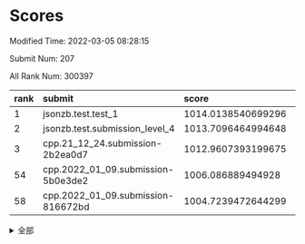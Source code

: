 # Scores

Modified Time: 2022-03-05 08:28:15

Submit Num: 207

All Rank Num: 300397

| rank |               submit               |       score        |       sigma        | pk_num |
| :--- | :--------------------------------- | :----------------- | :----------------- | :----- |
| 1    | jsonzb.test.test_1                 | 1014.0138540699296 | 0.8400777669669358 | 5805   |
| 2    | jsonzb.test.submission_level_4     | 1013.7096464994648 | 0.8184691824729494 | 5806   |
| 3    | cpp.21_12_24.submission-2b2ea0d7   | 1012.9607393199675 | 0.7936097325523858 | 5801   |
| 54   | cpp.2022_01_09.submission-5b0e3de2 | 1006.086889494928  | 0.7207082411007301 | 5809   |
| 58   | cpp.2022_01_09.submission-816672bd | 1004.7239472644299 | 0.7107843392059114 | 5806   |


<details>
<summary>全部</summary>

| rank |                 submit                 |       score        |       sigma        | pk_num |
| :--- | :------------------------------------- | :----------------- | :----------------- | :----- |
| 1    | jsonzb.test.test_1                     | 1014.0138540699296 | 0.8400777669669358 | 5805   |
| 2    | jsonzb.test.submission_level_4         | 1013.7096464994648 | 0.8184691824729494 | 5806   |
| 3    | cpp.21_12_24.submission-2b2ea0d7       | 1012.9607393199675 | 0.7936097325523858 | 5801   |
| 4    | gobigger.level_3.submission_level_3_10 | 1011.2873422548141 | 0.7787550646099131 | 5802   |
| 5    | gobigger.level_3.submission_level_3_28 | 1011.1034029683924 | 0.7852531744308174 | 5801   |
| 6    | gobigger.level_3.submission_level_3_35 | 1011.0384960950867 | 0.7594659972135731 | 5804   |
| 7    | gobigger.level_3.submission_level_3_26 | 1011.0365567887735 | 0.7600420358328229 | 5805   |
| 8    | gobigger.level_3.submission_level_3_43 | 1011.0197314803015 | 0.7757895532255368 | 5807   |
| 9    | gobigger.level_3.submission_level_3_1  | 1010.9508278964543 | 0.7876218892542761 | 5807   |
| 10   | gobigger.level_3.submission_level_3_23 | 1010.7640541792152 | 0.7739348077674973 | 5809   |
| 11   | gobigger.level_3.submission_level_3_14 | 1010.7128960501911 | 0.7602174545265903 | 5807   |
| 12   | gobigger.level_3.submission_level_3_6  | 1010.5200566499609 | 0.7465996372404509 | 5807   |
| 13   | gobigger.level_3.submission_level_3_44 | 1010.4161806501985 | 0.7738243274570424 | 5807   |
| 14   | gobigger.level_3.submission_level_3_9  | 1010.3297142194621 | 0.7510862906219093 | 5800   |
| 15   | gobigger.level_3.submission_level_3_24 | 1010.2885354685274 | 0.7607774746682128 | 5808   |
| 16   | gobigger.level_3.submission_level_3_0  | 1010.2796445505035 | 0.756470056168303  | 5804   |
| 17   | gobigger.level_3.submission_level_3_29 | 1010.2024853133187 | 0.7371296756773148 | 5803   |
| 18   | gobigger.level_3.submission_level_3_49 | 1010.1839432060948 | 0.7570211088464478 | 5802   |
| 19   | gobigger.level_3.submission_level_3_2  | 1010.1437411904599 | 0.7693502046730144 | 5805   |
| 20   | gobigger.level_3.submission_level_3_31 | 1010.0931679199233 | 0.7714401113468248 | 5801   |
| 21   | gobigger.level_3.submission_level_3_42 | 1010.0787056888357 | 0.7743504236184752 | 5806   |
| 22   | gobigger.level_3.submission_level_3_32 | 1010.0291853898191 | 0.7698673017950378 | 5801   |
| 23   | gobigger.level_3.submission_level_3_46 | 1010.0065428404047 | 0.7725448917686331 | 5804   |
| 24   | gobigger.level_3.submission_level_3_45 | 1009.9614954830985 | 0.7375272648977632 | 5799   |
| 25   | gobigger.level_3.submission_level_3_37 | 1009.9108632862433 | 0.7688513166623974 | 5806   |
| 26   | gobigger.level_3.submission_level_3_5  | 1009.8915504316114 | 0.7511449142977288 | 5808   |
| 27   | gobigger.level_3.submission_level_3_30 | 1009.8438004368471 | 0.7601210743660535 | 5808   |
| 28   | gobigger.level_3.submission_level_3_36 | 1009.8096262398907 | 0.7380416923184829 | 5808   |
| 29   | gobigger.level_3.submission_level_3_34 | 1009.7969884682018 | 0.7595903613493662 | 5803   |
| 30   | gobigger.level_3.submission_level_3_16 | 1009.7737564041836 | 0.7351076312978521 | 5808   |
| 31   | gobigger.level_3.submission_level_3_33 | 1009.6349281972753 | 0.7540657559031425 | 5804   |
| 32   | gobigger.level_3.submission_level_3_18 | 1009.5178655565765 | 0.7568208814388819 | 5803   |
| 33   | gobigger.level_3.submission_level_3_7  | 1009.4754202949082 | 0.7559356104202118 | 5804   |
| 34   | gobigger.level_3.submission_level_3_4  | 1009.4498052761488 | 0.7579584915121335 | 5810   |
| 35   | gobigger.level_3.submission_level_3_13 | 1009.4310589017257 | 0.7379639770108731 | 5804   |
| 36   | gobigger.level_3.submission_level_3_8  | 1009.4286841520303 | 0.7555624529213764 | 5806   |
| 37   | gobigger.level_3.submission_level_3_15 | 1009.416971461554  | 0.7447595858691082 | 5802   |
| 38   | gobigger.level_3.submission_level_3_22 | 1009.2993078964512 | 0.7612759236391607 | 5806   |
| 39   | gobigger.level_3.submission_level_3_17 | 1009.2661232742228 | 0.7468405696065626 | 5805   |
| 40   | gobigger.level_3.submission_level_3_11 | 1009.2369012235503 | 0.7598013628686351 | 5800   |
| 41   | gobigger.level_3.submission_level_3_25 | 1009.222013753893  | 0.7614817890973321 | 5805   |
| 42   | gobigger.level_3.submission_level_3_38 | 1009.2153321888597 | 0.758449241594604  | 5802   |
| 43   | gobigger.level_3.submission_level_3_40 | 1009.1840308101131 | 0.7725781783813822 | 5805   |
| 44   | gobigger.level_3.submission_level_3_39 | 1009.1562138202115 | 0.7344438910504754 | 5806   |
| 45   | gobigger.level_3.submission_level_3_27 | 1009.152964000506  | 0.7537505945017089 | 5808   |
| 46   | gobigger.level_3.submission_level_3_21 | 1008.9832760897967 | 0.771424912534576  | 5810   |
| 47   | gobigger.level_3.submission_level_3_19 | 1008.9627846224013 | 0.7451785452340028 | 5807   |
| 48   | gobigger.level_3.submission_level_3_20 | 1008.86737646429   | 0.7277202183221314 | 5804   |
| 49   | gobigger.level_3.submission_level_3_3  | 1008.7260300779177 | 0.7491894607257189 | 5806   |
| 50   | gobigger.level_3.submission_level_3_48 | 1008.5044011933788 | 0.7335624393399257 | 5808   |
| 51   | gobigger.level_3.submission_level_3_47 | 1008.3717880935449 | 0.7300352293365563 | 5805   |
| 52   | gobigger.level_3.submission_level_3_12 | 1008.3628068707178 | 0.7377772702000587 | 5804   |
| 53   | gobigger.level_3.submission_level_3_41 | 1008.227962868963  | 0.7441600725074926 | 5808   |
| 54   | cpp.2022_01_09.submission-5b0e3de2     | 1006.086889494928  | 0.7207082411007301 | 5809   |
| 55   | gobigger.level_1.submission_level_1_35 | 1005.0146400234506 | 0.7192761278028603 | 5808   |
| 56   | gobigger.level_1.submission_level_1_1  | 1004.9026892515877 | 0.725853136693364  | 5804   |
| 57   | gobigger.level_1.submission_level_1_5  | 1004.7908870328636 | 0.7186283538970536 | 5801   |
| 58   | cpp.2022_01_09.submission-816672bd     | 1004.7239472644299 | 0.7107843392059114 | 5806   |
| 59   | gobigger.level_1.submission_level_1_36 | 1004.4953528996938 | 0.7067025909674189 | 5806   |
| 60   | gobigger.level_1.submission_level_1_28 | 1004.4810938283006 | 0.7143948694512647 | 5803   |
| 61   | gobigger.level_1.submission_level_1_47 | 1004.1400502687234 | 0.7089865794566202 | 5807   |
| 62   | gobigger.level_1.submission_level_1_49 | 1003.9657333533064 | 0.713238670744792  | 5805   |
| 63   | gobigger.level_1.submission_level_1_16 | 1003.8982743578318 | 0.7323568005539217 | 5806   |
| 64   | gobigger.level_1.submission_level_1_22 | 1003.8485886226197 | 0.7178816615498017 | 5800   |
| 65   | gobigger.level_1.submission_level_1_6  | 1003.8270743939702 | 0.711967580192697  | 5805   |
| 66   | gobigger.level_1.submission_level_1_38 | 1003.8231638778101 | 0.7084311522411718 | 5805   |
| 67   | gobigger.level_1.submission_level_1_14 | 1003.7311308607725 | 0.7090679601084094 | 5806   |
| 68   | gobigger.level_1.submission_level_1_10 | 1003.7260841700557 | 0.7150091837234428 | 5808   |
| 69   | gobigger.level_1.submission_level_1_27 | 1003.6898078967453 | 0.7131443206534088 | 5802   |
| 70   | gobigger.level_1.submission_level_1_34 | 1003.6487618606136 | 0.7121748849996817 | 5808   |
| 71   | gobigger.level_1.submission_level_1_43 | 1003.6233874673733 | 0.7131363826862961 | 5807   |
| 72   | gobigger.level_1.submission_level_1_0  | 1003.622986374723  | 0.720245271061712  | 5803   |
| 73   | gobigger.level_1.submission_level_1_23 | 1003.6053282759682 | 0.722345756810868  | 5808   |
| 74   | gobigger.level_1.submission_level_1_39 | 1003.4494557696365 | 0.7146317533096223 | 5806   |
| 75   | gobigger.level_1.submission_level_1_37 | 1003.4240954805881 | 0.7235113474591993 | 5807   |
| 76   | gobigger.level_1.submission_level_1_40 | 1003.3704565820034 | 0.7042723637605417 | 5804   |
| 77   | gobigger.level_1.submission_level_1_24 | 1003.3079111622042 | 0.7131841749555088 | 5806   |
| 78   | gobigger.level_1.submission_level_1_46 | 1003.2822554230844 | 0.7030621191827736 | 5806   |
| 79   | gobigger.level_1.submission_level_1_21 | 1003.2542040931115 | 0.7068372944052287 | 5801   |
| 80   | gobigger.level_1.submission_level_1_41 | 1003.239195808099  | 0.7183461677734051 | 5804   |
| 81   | gobigger.level_1.submission_level_1_19 | 1003.2172585285668 | 0.7159782624322577 | 5809   |
| 82   | gobigger.level_1.submission_level_1_45 | 1003.2060438434554 | 0.7252821854534863 | 5807   |
| 83   | gobigger.level_1.submission_level_1_18 | 1003.1385556110907 | 0.7170960371803626 | 5808   |
| 84   | gobigger.level_1.submission_level_1_42 | 1003.1283897357099 | 0.713551904493824  | 5805   |
| 85   | gobigger.level_1.submission_level_1_8  | 1003.1232243637755 | 0.7142741992517679 | 5806   |
| 86   | gobigger.level_1.submission_level_1_29 | 1003.104157369396  | 0.7257498997750497 | 5806   |
| 87   | gobigger.level_1.submission_level_1_25 | 1003.0994960887065 | 0.7125305995448993 | 5804   |
| 88   | gobigger.level_1.submission_level_1_11 | 1003.0504293138961 | 0.7178926742376547 | 5800   |
| 89   | gobigger.level_1.submission_level_1_12 | 1002.959324966485  | 0.7145384525524804 | 5804   |
| 90   | gobigger.level_1.submission_level_1_4  | 1002.9362753713618 | 0.7094674613724823 | 5800   |
| 91   | gobigger.level_1.submission_level_1_44 | 1002.9204479922159 | 0.7152078381188237 | 5801   |
| 92   | gobigger.level_1.submission_level_1_32 | 1002.8321948277782 | 0.707348214277212  | 5806   |
| 93   | gobigger.level_1.submission_level_1_15 | 1002.8305972463736 | 0.7052470203152522 | 5806   |
| 94   | gobigger.level_1.submission_level_1_3  | 1002.7416062249007 | 0.7346993870290389 | 5802   |
| 95   | gobigger.level_1.submission_level_1_31 | 1002.7402386403364 | 0.7110116973976962 | 5804   |
| 96   | gobigger.level_1.submission_level_1_2  | 1002.68264566721   | 0.7107929936873014 | 5807   |
| 97   | gobigger.level_1.submission_level_1_33 | 1002.6524810377656 | 0.7119597204830085 | 5806   |
| 98   | gobigger.level_1.submission_level_1_30 | 1002.6324931576308 | 0.7170846457984286 | 5802   |
| 99   | gobigger.level_1.submission_level_1_7  | 1002.5180040823221 | 0.7162174798863938 | 5805   |
| 100  | gobigger.level_1.submission_level_1_13 | 1002.5121567041949 | 0.7165185258895643 | 5805   |
| 101  | gobigger.level_1.submission_level_1_48 | 1002.4042579985556 | 0.7162894481288765 | 5808   |
| 102  | gobigger.level_1.submission_level_1_17 | 1002.3265774353843 | 0.7158152405328724 | 5802   |
| 103  | gobigger.level_1.submission_level_1_9  | 1002.0428312418179 | 0.7194579796270072 | 5808   |
| 104  | gobigger.level_1.submission_level_1_20 | 1001.9519988107185 | 0.7121321148123884 | 5803   |
| 105  | gobigger.level_1.submission_level_1_26 | 1001.8282353392649 | 0.7094461344134939 | 5803   |
| 106  | gobigger.random.submission_random_35   | 997.2230109880842  | 0.7219368601494673 | 5807   |
| 107  | gobigger.random.submission_random_31   | 997.1765146677291  | 0.7009045795066043 | 5807   |
| 108  | gobigger.random.submission_random_42   | 997.0818347317521  | 0.7231633563605566 | 5805   |
| 109  | gobigger.random.submission_random_29   | 997.0478742510152  | 0.7123356663098175 | 5803   |
| 110  | gobigger.random.submission_random_6    | 996.8572033649225  | 0.7148660387012745 | 5800   |
| 111  | gobigger.random.submission_random_28   | 996.8062647620486  | 0.7161677818642168 | 5809   |
| 112  | gobigger.random.submission_random_37   | 996.7421220803125  | 0.7050418486623038 | 5806   |
| 113  | gobigger.random.submission_random_15   | 996.6001208603693  | 0.7040752525424165 | 5808   |
| 114  | gobigger.random.submission_random_32   | 996.5380775520583  | 0.7172071195380362 | 5803   |
| 115  | gobigger.random.submission_random_40   | 996.4890739426133  | 0.7112620793702861 | 5811   |
| 116  | gobigger.random.submission_random_8    | 996.3898215866843  | 0.706953209483819  | 5805   |
| 117  | gobigger.random.submission_random_19   | 996.3327379299449  | 0.7156457209739153 | 5807   |
| 118  | gobigger.random.submission_random_1    | 996.3158932841541  | 0.7144740465426748 | 5800   |
| 119  | gobigger.random.submission_random_14   | 996.3021224470984  | 0.7246037868286258 | 5813   |
| 120  | gobigger.random.submission_random_0    | 996.1583746012675  | 0.7163385581760591 | 5802   |
| 121  | gobigger.random.submission_random_41   | 996.154758551317   | 0.7033180987748578 | 5807   |
| 122  | gobigger.random.submission_random_16   | 996.1335478384177  | 0.7138663393319722 | 5802   |
| 123  | gobigger.random.submission_random_23   | 996.1256028552951  | 0.7124897455953149 | 5805   |
| 124  | gobigger.random.submission_random_5    | 996.0838838740405  | 0.7131304233999242 | 5801   |
| 125  | gobigger.random.submission_random_17   | 996.0576752277443  | 0.7044924526565991 | 5796   |
| 126  | gobigger.random.submission_random_39   | 996.0565638372078  | 0.7096969073724689 | 5810   |
| 127  | gobigger.random.submission_random_43   | 996.0503105148955  | 0.7078633581820083 | 5801   |
| 128  | gobigger.random.submission_random_20   | 995.9986592692223  | 0.7096010280017535 | 5803   |
| 129  | gobigger.random.submission_random_45   | 995.9767541975017  | 0.7130899074095653 | 5802   |
| 130  | gobigger.random.submission_random_30   | 995.93622990065    | 0.6985192844152955 | 5810   |
| 131  | gobigger.random.submission_random_49   | 995.9221614882726  | 0.6944995479130973 | 5803   |
| 132  | gobigger.random.submission_random_38   | 995.9106877119395  | 0.7043200262370056 | 5804   |
| 133  | gobigger.random.submission_random_7    | 995.8830520131984  | 0.7060788813043194 | 5806   |
| 134  | gobigger.random.submission_random_44   | 995.8672760072319  | 0.7103705859471144 | 5804   |
| 135  | gobigger.random.submission_random_21   | 995.8333229994892  | 0.709180255701273  | 5807   |
| 136  | gobigger.random.submission_random_2    | 995.8249982653292  | 0.7112350917934521 | 5805   |
| 137  | gobigger.random.submission_random_3    | 995.8239576946744  | 0.7061690704081789 | 5802   |
| 138  | gobigger.random.submission_random_36   | 995.8219984672181  | 0.713179810754699  | 5803   |
| 139  | gobigger.random.submission_random_48   | 995.7691741620089  | 0.6963146538715872 | 5806   |
| 140  | gobigger.random.submission_random_33   | 995.7570142503996  | 0.7068758121832577 | 5808   |
| 141  | gobigger.random.submission_random_10   | 995.7488446329959  | 0.7128787315948816 | 5805   |
| 142  | gobigger.random.submission_random_46   | 995.7343611760788  | 0.7137992213846596 | 5803   |
| 143  | gobigger.random.submission_random_13   | 995.6326500976681  | 0.7239022453783985 | 5803   |
| 144  | gobigger.random.submission_random_4    | 995.6171515471822  | 0.7024347270388619 | 5809   |
| 145  | gobigger.random.submission_random_9    | 995.5968165141923  | 0.7155713693176352 | 5805   |
| 146  | gobigger.random.submission_random_34   | 995.5736314278917  | 0.7013797825450586 | 5801   |
| 147  | gobigger.random.submission_random_24   | 995.5631506970373  | 0.7264076703466464 | 5804   |
| 148  | gobigger.random.submission_random_22   | 995.5399384396053  | 0.7091836922565147 | 5807   |
| 149  | gobigger.random.submission_random_27   | 995.4386405421601  | 0.7069909896724436 | 5799   |
| 150  | gobigger.random.submission_random_25   | 995.4059858769801  | 0.7170640808951647 | 5811   |
| 151  | gobigger.random.submission_random_18   | 995.2698423033263  | 0.7056773834995071 | 5805   |
| 152  | gobigger.random.submission_random_26   | 995.2023225942161  | 0.7098763946553633 | 5802   |
| 153  | gobigger.random.submission_random_12   | 995.0567203309924  | 0.7222173719261828 | 5806   |
| 154  | gobigger.random.submission_random_11   | 994.8083912505966  | 0.7187286034728839 | 5804   |
| 155  | gobigger.random.submission_random_47   | 994.7805053759964  | 0.7232068779066939 | 5804   |
| 156  | gobigger.level_2.submission_level_2_25 | 994.4293110356023  | 0.7121188374498697 | 5811   |
| 157  | gobigger.level_2.submission_level_2_17 | 994.0346508291086  | 0.7447321808954253 | 5801   |
| 158  | gobigger.level_2.submission_level_2_40 | 993.8707929423888  | 0.7371031999605382 | 5803   |
| 159  | gobigger.level_2.submission_level_2_12 | 993.1690090618129  | 0.7280308999701591 | 5810   |
| 160  | gobigger.level_2.submission_level_2_8  | 993.094048017572   | 0.7223649383342555 | 5806   |
| 161  | gobigger.level_2.submission_level_2_1  | 992.9289456229675  | 0.7420592606714113 | 5807   |
| 162  | gobigger.level_2.submission_level_2_38 | 992.8391786466075  | 0.7454725580198132 | 5806   |
| 163  | gobigger.level_2.submission_level_2_45 | 992.7932765753652  | 0.7460272814760931 | 5804   |
| 164  | gobigger.level_2.submission_level_2_48 | 992.7372247352682  | 0.7324273619471398 | 5803   |
| 165  | gobigger.level_2.submission_level_2_6  | 992.7319306165755  | 0.7312284870915641 | 5804   |
| 166  | gobigger.level_2.submission_level_2_33 | 992.6876092303944  | 0.7476988543664119 | 5804   |
| 167  | gobigger.level_2.submission_level_2_7  | 992.6789810200705  | 0.7338256909959313 | 5804   |
| 168  | gobigger.level_2.submission_level_2_10 | 992.6687173535245  | 0.751421895795351  | 5803   |
| 169  | gobigger.level_2.submission_level_2_19 | 992.6500315533168  | 0.7414609421583265 | 5800   |
| 170  | gobigger.level_2.submission_level_2_49 | 992.6445507004898  | 0.7311865637270852 | 5805   |
| 171  | gobigger.level_2.submission_level_2_2  | 992.528590808517   | 0.7496360934372139 | 5805   |
| 172  | gobigger.level_2.submission_level_2_30 | 992.4837971783516  | 0.726948961780012  | 5799   |
| 173  | gobigger.level_2.submission_level_2_39 | 992.4304202319105  | 0.7529000842441103 | 5799   |
| 174  | gobigger.level_2.submission_level_2_21 | 992.4217997273353  | 0.7358425207818494 | 5802   |
| 175  | gobigger.level_2.submission_level_2_11 | 992.3952131006305  | 0.7259673930858099 | 5800   |
| 176  | gobigger.level_2.submission_level_2_14 | 992.3825847521658  | 0.7291362794922668 | 5808   |
| 177  | gobigger.level_2.submission_level_2_24 | 992.3660886069766  | 0.7464333788219238 | 5803   |
| 178  | gobigger.level_2.submission_level_2_23 | 992.3040144737928  | 0.7549661218581126 | 5804   |
| 179  | gobigger.level_2.submission_level_2_9  | 992.2995010254677  | 0.7349692020241677 | 5807   |
| 180  | gobigger.level_2.submission_level_2_27 | 992.2880208555038  | 0.7508204340929023 | 5811   |
| 181  | gobigger.level_2.submission_level_2_44 | 992.2760639139955  | 0.7594246711056661 | 5804   |
| 182  | gobigger.level_2.submission_level_2_32 | 992.2547245155532  | 0.742830545227277  | 5803   |
| 183  | gobigger.level_2.submission_level_2_29 | 992.2467559909561  | 0.7484749476695742 | 5809   |
| 184  | gobigger.level_2.submission_level_2_47 | 992.1391715797319  | 0.740998761972974  | 5804   |
| 185  | gobigger.level_2.submission_level_2_31 | 992.0632264593465  | 0.7363898566822018 | 5803   |
| 186  | gobigger.level_2.submission_level_2_20 | 992.0436842047383  | 0.7533222903763709 | 5807   |
| 187  | gobigger.level_2.submission_level_2_28 | 992.0389129373932  | 0.721495005515154  | 5804   |
| 188  | gobigger.level_2.submission_level_2_43 | 992.014724534183   | 0.7251178433339941 | 5802   |
| 189  | gobigger.level_2.submission_level_2_46 | 991.9185378015848  | 0.7580983611749009 | 5802   |
| 190  | gobigger.level_2.submission_level_2_18 | 991.7998436250865  | 0.7285040412206424 | 5805   |
| 191  | gobigger.level_2.submission_level_2_22 | 991.797131651745   | 0.7418880482118416 | 5801   |
| 192  | gobigger.level_2.submission_level_2_37 | 991.6519672928005  | 0.76590330878195   | 5803   |
| 193  | gobigger.level_2.submission_level_2_41 | 991.5224166495216  | 0.7452937192502923 | 5810   |
| 194  | gobigger.level_2.submission_level_2_0  | 991.5156189514854  | 0.7480695528581996 | 5806   |
| 195  | gobigger.level_2.submission_level_2_4  | 991.3331575557834  | 0.7710428777653271 | 5805   |
| 196  | gobigger.level_2.submission_level_2_15 | 991.282435376369   | 0.7471570282107002 | 5800   |
| 197  | gobigger.level_2.submission_level_2_42 | 991.2536192257005  | 0.7699137142450457 | 5801   |
| 198  | gobigger.level_2.submission_level_2_13 | 991.1464664810925  | 0.7542844496546478 | 5809   |
| 199  | gobigger.level_2.submission_level_2_16 | 991.1218061232576  | 0.7553438380317145 | 5804   |
| 200  | gobigger.level_2.submission_level_2_35 | 991.0703618254043  | 0.7646034272745592 | 5805   |
| 201  | gobigger.level_2.submission_level_2_5  | 991.0672630401641  | 0.7550852623263714 | 5807   |
| 202  | gobigger.level_2.submission_level_2_34 | 991.0442892471126  | 0.7558476287297506 | 5801   |
| 203  | gobigger.level_2.submission_level_2_26 | 990.9459832765548  | 0.7619726142234636 | 5803   |
| 204  | gobigger.level_2.submission_level_2_36 | 990.9131893625788  | 0.7567800456547211 | 5805   |
| 205  | gobigger.level_2.submission_level_2_3  | 990.6558509459661  | 0.7688984155731041 | 5806   |
| 206  | gobigger.none.submission_none_0        | 977.8964569754635  | 1.2008868246614537 | 5807   |
| 207  | gobigger.none.submission_none_1        | 976.0347119146792  | 1.49406115012721   | 5805   |

</details>